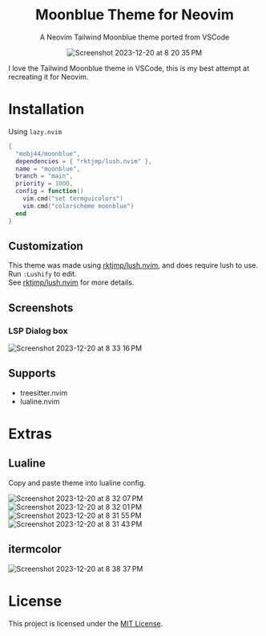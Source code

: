 <div align="center">
  
# Moonblue Theme for Neovim  
A Neovim Tailwind Moonblue theme ported from VSCode

![Screenshot 2023-12-20 at 8 20 35 PM](https://github.com/mobj44/moonblue/assets/95835461/15ed463b-b945-4f0b-94d4-7ecdfd959f14)

</div>

I love the Tailwind Moonblue theme in VSCode, this is my best attempt at recreating it for Neovim. 

# Installation

Using `lazy.nvim`  
```lua
{
  "mobj44/moonblue",
  dependencies = { "rktjmp/lush.nvim" },
  name = "moonblue",
  branch = "main",
  priority = 1000,
  config = function()
    vim.cmd("set termguicolors")
    vim.cmd("colorscheme moonblue")
  end
}
```  
## Customization
This theme was made using [rktjmp/lush.nvim](https://github.com/rktjmp/lush.nvim), and does require lush to use. Run `:Lushify` to edit.  
See [rktjmp/lush.nvim](https://github.com/rktjmp/lush.nvim) for more details. 

## Screenshots  
### LSP Dialog box  
![Screenshot 2023-12-20 at 8 33 16 PM](https://github.com/mobj44/moonblue/assets/95835461/c4a18e91-cbf8-4c67-9c9f-0d0f2cdb992e)

## Supports 
- treesitter.nvim  
- lualine.nvim

# Extras
## Lualine
Copy and paste theme into lualine config.

![Screenshot 2023-12-20 at 8 32 07 PM](https://github.com/mobj44/moonblue/assets/95835461/550d3d6a-c7d8-415b-ad90-e35c96946a1f)
![Screenshot 2023-12-20 at 8 32 01 PM](https://github.com/mobj44/moonblue/assets/95835461/fdda5561-2a50-4243-a303-8a1c9f1cfc31)
![Screenshot 2023-12-20 at 8 31 55 PM](https://github.com/mobj44/moonblue/assets/95835461/2f21363f-7e78-4482-bfac-e6446c2baaa4)
![Screenshot 2023-12-20 at 8 31 43 PM](https://github.com/mobj44/moonblue/assets/95835461/ca60a5d3-f557-49f5-b8fa-d49e00950c46)

## itermcolor
![Screenshot 2023-12-20 at 8 38 37 PM](https://github.com/mobj44/moonblue/assets/95835461/cb9614e0-fae2-45f3-92b8-d0b591de491f)

# License
This project is licensed under the [MIT License](LICENSE).
